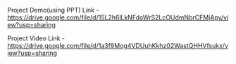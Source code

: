 Project Demo(using PPT) Link - https://drive.google.com/file/d/15L2h6lLkNFdoWrS2LcOUdmNbrCFMjApy/view?usp=sharing

Project Video Link - https://drive.google.com/file/d/1a3f9Mog4VDUuhKkhz02WastQHHVfsukx/view?usp=sharing
